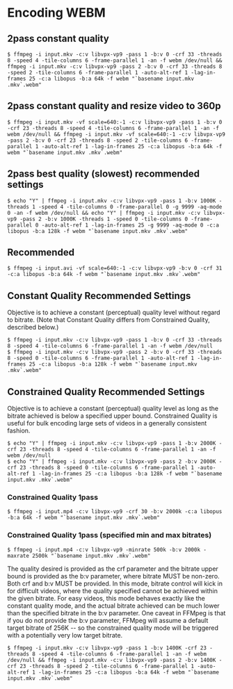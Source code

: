 # Encoding WEBM
## 2pass constant quality
```shell
$ ffmpeg -i input.mkv -c:v libvpx-vp9 -pass 1 -b:v 0 -crf 33 -threads 8 -speed 4 -tile-columns 6 -frame-parallel 1 -an -f webm /dev/null && ffmpeg -i input.mkv -c:v libvpx-vp9 -pass 2 -b:v 0 -crf 33 -threads 8 -speed 2 -tile-columns 6 -frame-parallel 1 -auto-alt-ref 1 -lag-in-frames 25 -c:a libopus -b:a 64k -f webm "`basename input.mkv .mkv`.webm"
```
## 2pass constant quality and resize video to 360p
```shell
$ ffmpeg -i input.mkv -vf scale=640:-1 -c:v libvpx-vp9 -pass 1 -b:v 0 -crf 23 -threads 8 -speed 4 -tile-columns 6 -frame-parallel 1 -an -f webm /dev/null && ffmpeg -i input.mkv -vf scale=640:-1 -c:v libvpx-vp9 -pass 2 -b:v 0 -crf 23 -threads 8 -speed 2 -tile-columns 6 -frame-parallel 1 -auto-alt-ref 1 -lag-in-frames 25 -c:a libopus -b:a 64k -f webm "`basename input.mkv .mkv`.webm"
```

## 2pass best quality (slowest) recommended settings
```shell
$ echo "Y" | ffmpeg -i input.mkv -c:v libvpx-vp9 -pass 1 -b:v 1000K -threads 1 -speed 4 -tile-columns 0 -frame-parallel 0 -g 9999 -aq-mode 0 -an -f webm /dev/null && echo "Y" | ffmpeg -i input.mkv -c:v libvpx-vp9 -pass 2 -b:v 1000K -threads 1 -speed 0 -tile-columns 0 -frame-parallel 0 -auto-alt-ref 1 -lag-in-frames 25 -g 9999 -aq-mode 0 -c:a libopus -b:a 128k -f webm "`basename input.mkv .mkv`.webm"
```

## Recommended
```shell
$ ffmpeg -i input.avi -vf scale=640:-1 -c:v libvpx-vp9 -b:v 0 -crf 31 -c:a libopus -b:a 64k -f webm "`basename input.mkv .mkv`.webm"
```

## Constant Quality Recommended Settings
Objective is to achieve a constant (perceptual) quality level without regard to bitrate.
(Note that Constant Quality differs from Constrained Quality, described below.)
```shell
$ ffmpeg -i input.mkv -c:v libvpx-vp9 -pass 1 -b:v 0 -crf 33 -threads 8 -speed 4 -tile-columns 6 -frame-parallel 1 -an -f webm /dev/null
$ ffmpeg -i input.mkv -c:v libvpx-vp9 -pass 2 -b:v 0 -crf 33 -threads 8 -speed 0 -tile-columns 6 -frame-parallel 1 -auto-alt-ref 1 -lag-in-frames 25 -c:a libopus -b:a 128k -f webm "`basename input.mkv .mkv`.webm"
```

## Constrained Quality Recommended Settings
Objective is to achieve a constant (perceptual) quality level as long as the bitrate achieved is below a specified upper bound. Constrained Quality is useful for bulk encoding large sets of videos in a generally consistent fashion.
```shell
$ echo "Y" | ffmpeg -i input.mkv -c:v libvpx-vp9 -pass 1 -b:v 2000K -crf 23 -threads 8 -speed 4 -tile-columns 6 -frame-parallel 1 -an -f webm /dev/null
$ echo "Y" | ffmpeg -i input.mkv -c:v libvpx-vp9 -pass 2 -b:v 2000K -crf 23 -threads 8 -speed 0 -tile-columns 6 -frame-parallel 1 -auto-alt-ref 1 -lag-in-frames 25 -c:a libopus -b:a 128k -f webm "`basename input.mkv .mkv`.webm"
```

### Constrained Quality 1pass
```shell
$ ffmpeg -i input.mp4 -c:v libvpx-vp9 -crf 30 -b:v 2000k -c:a libopus -b:a 64k -f webm "`basename input.mkv .mkv`.webm"
```
### Constrained Quality 1pass (specified min and max bitrates)
```shell
$ ffmpeg -i input.mp4 -c:v libvpx-vp9 -minrate 500k -b:v 2000k -maxrate 2500k "`basename input.mkv .mkv`.webm"
```

The quality desired is provided as the crf <q-value> parameter and the bitrate upper bound is provided as the b:v <bitrate> parameter, where bitrate MUST be non-zero.
Both crf <q-value> and b:v <bitrate> MUST be provided. In this mode, bitrate control will kick in for difficult videos, where the quality specified cannot be achieved within the given bitrate.
For easy videos, this mode behaves exactly like the constant quality mode, and the actual bitrate achieved can be much lower than the specified bitrate in the b:v parameter.
One caveat in FFMpeg is that if you do not provide the b:v parameter, FFMpeg will assume a default target bitrate of 256K -- so the constrained quality mode will be triggered with a potentially very low target bitrate.
```shell
$ ffmpeg -i input.mkv -c:v libvpx-vp9 -pass 1 -b:v 1400K -crf 23 -threads 8 -speed 4 -tile-columns 6 -frame-parallel 1 -an -f webm /dev/null && ffmpeg -i input.mkv -c:v libvpx-vp9 -pass 2 -b:v 1400K -crf 23 -threads 8 -speed 2 -tile-columns 6 -frame-parallel 1 -auto-alt-ref 1 -lag-in-frames 25 -c:a libopus -b:a 64k -f webm "`basename input.mkv .mkv`.webm"
```
